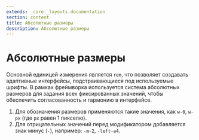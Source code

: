 ```yaml
---
extends: _core._layouts.documentation
section: content
title: Абсолютные размеры
description: Абсолютные размеры
---
```


# Абсолютные размеры

Основной единицей измерения является `rem`, что позволяет создавать адаптивные интерфейсы, подстраивающиеся под
используемые шрифты. В рамках фреймворка используется система абсолютных размеров для задания всех фиксированных
значений, чтобы обеспечить согласованность и гармонию в интерфейсе.

1. Для обозначения размеров применяются такие значения, как `w-0`, `w-px` (где `px` равен 1 пикселю).
2. Для отрицательных значений перед модификатором добавляется знак минус (`-`), например: `-m-2`, `-left-a4`.
